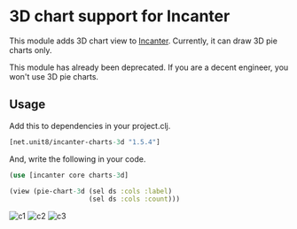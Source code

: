 # 3D chart support for Incanter

This module adds 3D chart view to [Incanter](https://github.com/liebke/incanter).
Currently, it can draw 3D pie charts only.

This module has already been deprecated. If you are a decent engineer, you won't use 3D pie charts.

## Usage

Add this to dependencies in your project.clj.

```clojure
[net.unit8/incanter-charts-3d "1.5.4"]
```

And, write the following in your code.

```clojure
(use [incanter core charts-3d]

(view (pie-chart-3d (sel ds :cols :label)
                    (sel ds :cols :count)))
```

![c1](http://farm4.staticflickr.com/3718/12808693503_be8d1640eb.jpg)
![c2](http://farm3.staticflickr.com/2849/12808602045_867caf4cff.jpg)
![c3](http://farm8.staticflickr.com/7322/12808602005_a001cb7f47.jpg)

